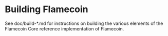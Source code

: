 Building Flamecoin
================

See doc/build-*.md for instructions on building the various
elements of the Flamecoin Core reference implementation of Flamecoin.
